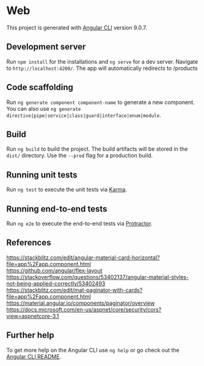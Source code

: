 # Web

This project is generated with [Angular CLI](https://github.com/angular/angular-cli) version 9.0.7.

## Development server

Run `npm install` for the installations and `ng serve` for a dev server. Navigate to `http://localhost:4200/`. The app will automatically redirects to /products

## Code scaffolding

Run `ng generate component component-name` to generate a new component. You can also use `ng generate directive|pipe|service|class|guard|interface|enum|module`.

## Build

Run `ng build` to build the project. The build artifacts will be stored in the `dist/` directory. Use the `--prod` flag for a production build.

## Running unit tests

Run `ng test` to execute the unit tests via [Karma](https://karma-runner.github.io).

## Running end-to-end tests

Run `ng e2e` to execute the end-to-end tests via [Protractor](http://www.protractortest.org/).

## References
https://stackblitz.com/edit/angular-material-card-horizontal?file=app%2Fapp.component.html \
https://github.com/angular/flex-layout \
https://stackoverflow.com/questions/53402137/angular-material-styles-not-being-applied-correctly/53402493 \
https://stackblitz.com/edit/mat-paginator-with-cards?file=app%2Fapp.component.html \
https://material.angular.io/components/paginator/overview \
https://docs.microsoft.com/en-us/aspnet/core/security/cors?view=aspnetcore-3.1

## Further help
To get more help on the Angular CLI use `ng help` or go check out the [Angular CLI README](https://github.com/angular/angular-cli/blob/master/README.md).
